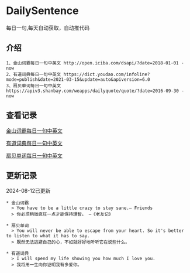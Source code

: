# DailySentence

每日一句,每天自动获取，自动推代码

## 介绍

```
1、金山词霸每日一句中英文 http://open.iciba.com/dsapi/?date=2018-01-01 - now
2、有道词典每日一句中英文 https://dict.youdao.com/infoline?mode=publish&date=2021-03-15&update=auto&apiversion=6.0
3、扇贝单词每日一句中英文 https://apiv3.shanbay.com/weapps/dailyquote/quote/?date=2016-09-30 - now
```

## 查看记录

[金山词霸每日一句中英文](./data/iciba/)

[有道词典每日一句中英文](./data/youdao/)

[扇贝单词每日一句中英文](./data/shanbay/)

## 更新记录
2024-08-12已更新 
```
* 金山词霸
  > You have to be a little crazy to stay sane.— Friends
  > 你必须稍微疯狂一点才能保持理智。 —《老友记》

* 扇贝单词
  > You will never be able to escape from your heart. So it's better to listen to what it has to say.
  > 既然无法逃避自己的心，不如就好好地听听它在说些什么。

* 有道词典
  > I will spend my life showing you how much I love you.
  > 我将用一生向你证明我有多爱你。

```
